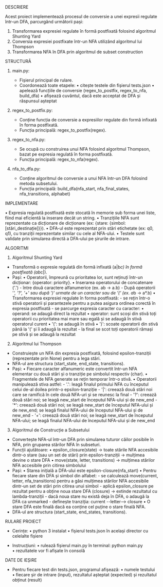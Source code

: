 DESCRIERE

Acest proiect implementează procesul de conversie a unei expresii regulate într-un DFA, parcurgând următorii pași:
1. Transformarea expresiei regulate în formă postfixată folosind algoritmul Shunting Yard
2. Conversia expresiei postfixate într-un NFA utilizând algoritmul lui Thompson
3. Transformarea NFA în DFA prin algoritmul de subset construction


STRUCTURĂ

1. main.py:
    - Fișierul principal de rulare.
    - Coordonează toate etapele:
        • citește testele din fișierul tests.json
        • apelează funcțiile de conversie (regex_to_postfix, regex_to_nfa, build_dfa)
        • afișează cuvântul, dacă este acceptat de DFA și răspunsul așteptat

2. regex_to_postfix.py:
    - Conține funcția de conversie a expresiilor regulate din formă infixată în forma postfixată.
    - Funcția principală: regex_to_postfix(regex).

3. regex_to_nfa.py:
    - Se ocupă cu construirea unui NFA folosind algoritmul Thompson, bazat pe expresia regulată în forma postfixată.
    - Funcția principală: regex_to_nfa(regex).

4. nfa_to_dfa.py:
    - Conține algoritmul de conversie a unui NFA într-un DFA folosind metoda subsetului.
    - Funcția principală: build_dfa(nfa_start, nfa_final_states, nfa_transitions, alphabet)


IMPLEMENTARE

• Expresia regulată postfixată este stocată în memorie sub forma unei liste, fiind mai eficientă la inserare decât un string.
• Tranzițiile NFA sunt reprezentate ca dicționare de dicționare (ex: {stare: {simbol: [stări_destinație]}}).
• DFA-ul este reprezentat prin stări etichetate (ex: q0, q1), cu tranziții reprezentate similar cu cele al NFA-ului.
• Testele sunt validate prin simularea directă a DFA-ului pe șirurile de intrare.


ALGORITMI

1. Algoritmul Shunting Yard 
- Transformă o expresie regulată din formă infixată (a|b*c) în formă postfixată (ab*c|).
- Pași:
    • Operatorii, împreună cu prioritatea lor, sunt reținuți într-un dicționar: {operator: priority}.
    • Inserarea operatorului de concatenare ('.')
        - între două caractere alfanumerice (ex. ab -> a.b)
        - După operatorii '*', '?', '+' sau după ')' urmate de un caracter sau de '(' (ex. a*b -> a*.b)
    • Transformarea expresiei regulate în forma postfixată:
        - se rețin într-o stivă operatorii și parantezele pentru a putea asigura ordinea corectă în expresia postfixată
        - se parcurge expresia caracter cu caracter:
            • operand: se adaugă direct la rezultat
            • operator: sunt scoși din stivă toți operatorii cu prioritatea mai mare sau egală și se adaugă în stivă operatorul 
                        curent
            • '(': se adaugă în stivă 
            • ')': scoate operatorii din stivă până la '(' și îi adaugă la rezultat
        - la final se scot toți operatorii rămași pe stivă și se adaugă la rezultat 

2. Algoritmul lui Thompson
- Construiește un NFA din expresia postfixată, folosind epsilon-tranziții (reprezentate prin None) pentru a lega stări.
- NFA-ul are structura (start_state, end_state, transitions).
- Pași: 
    • Fiecare caracter alfanumeric este convertit într-un NFA elementar cu două stări și o tranziție pe simbolul respectiv (char).
    • Fragmentele de NFA generate se rețin temporar într-o stivă.
    • Operatorii manipulează stiva astfel:
        - '.': leagă finalul primului NFA cu începutul celui de-al doilea printr-o epsilon-tranziție
        - '|': creează două stări noi care se ramifică în cele două NFA-uri și se reunesc la final
        - '?': creează două stări noi; se leagă new_start de începutul NFA-ului și de new_end
        - '*': creează două stări noi; se leagă new_start de începutul NFA-ului și de new_end; se leagă finalul NFA-ului de 
               începutul NFA-ului și de new_end
        - '+': creează două stări noi; se leagă new_start de începutul NFA-ului; se leagă finalul NFA-ului de începutul NFA-ului 
               și de new_end

3. Algoritmul de Construcție a Subsetului
- Convertește NFA-ul într-un DFA prin simularea tuturor căilor posibile în NFA, prin gruparea stărilor NFA în subseturi.
- Funcții ajutătoare:
    • epsilon_closure(state) -> toate stările NFA accesibile dintr-o stare (sau un set de stări) prin epsilon-tranziții
                             -> mulțimea devine o stare DFA
    • move(state, letter, transitions) -> mulțimea stărilor NFA accesibile prin citirea simbolului
- Pași:
    • Starea inițială a DFA-ului este epsilon-closure(nfa_start)
    • Pentru fiecare stare din DFA și simbol din alfabet:
        - se calculează move(current, letter, nfa_transitions) pentru a găsi mulțimea stărilor NFA accesibile dintr-un set de stări 
          prin citirea unui simbol
        - aplică epsilon_closure pe rezultat pentru a obține noua stare DFA (closure) -> extinde rezultatul cu lambda-tranziții
        - dacă noua stare nu există deja în DFA, o adaugă la DFA ca unmarked
        - definește tranziția: current --letter--> closure
    • O stare DFA este finală dacă ea conține cel puține o stare finală NFA.
- DFA-ul are structura (start_state, end_states, transitions).


RULARE PROIECT

- Cerințe:
    • python 3 instalat
    • fișierul tests.json în același director cu celelalte fișiere

- Instrucțiuni:
    • rulează fișierul main.py în terminal: python main.py  
    • rezultatele vor fi afișate în consolă


DATE DE IEȘIRE

- Pentru fiecare test din tests.json, programul afișează:
    • numele testului
    • fiecare șir de intrare (input), rezultatul așteptat (expected) și rezultatul obținut (result)
